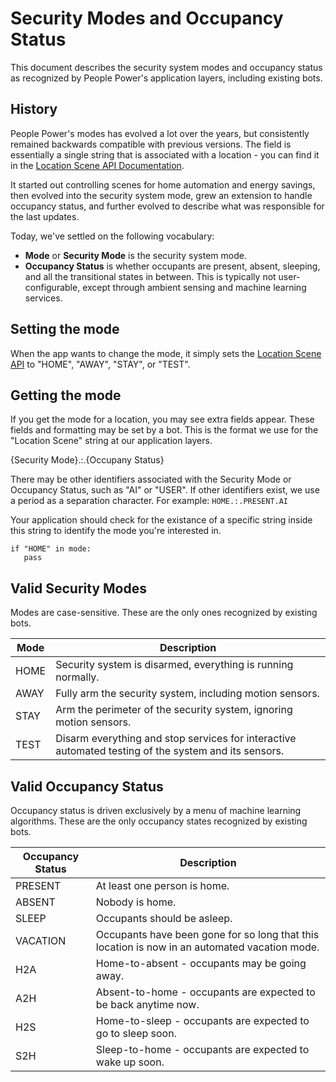 # Security Modes and Occupancy Status

This document describes the security system modes and occupancy status as recognized by People Power's application layers, including existing bots.

## History
People Power's modes has evolved a lot over the years, but consistently remained backwards compatible with previous versions. The field is essentially a single string that is associated with a location - you can find it in the [Location Scene API Documentation](https://iotapps.docs.apiary.io/#reference/locations/set-location-scene/change-the-scene-at-a-location). 

It started out controlling scenes for home automation and energy savings, then evolved into the security system mode, grew an extension to handle occupancy status, and further evolved to describe what was responsible for the last updates.

Today, we've settled on the following vocabulary:

* **Mode** or **Security Mode** is the security system mode.
* **Occupancy Status** is whether occupants are present, absent, sleeping, and all the transitional states in between. This is typically not user-configurable, except through ambient sensing and machine learning services.

## Setting the mode

When the app wants to change the mode, it simply sets the [Location Scene API](https://iotapps.docs.apiary.io/#reference/locations/set-location-scene/change-the-scene-at-a-location) to "HOME", "AWAY", "STAY", or "TEST". 


## Getting the mode

If you get the mode for a location, you may see extra fields appear. These fields and formatting may be set by a bot. This is the format we use for the "Location Scene" string at our application layers.

{Security Mode}.:.{Occupany Status}

There may be other identifiers associated with the Security Mode or Occupancy Status, such as "AI" or "USER". If other identifiers exist, we use a period as a separation character. For example:  `HOME.:.PRESENT.AI`

Your application should check for the existance of a specific string inside this string to identify the mode you're interested in.

```
if "HOME" in mode:
   pass
```


## Valid Security Modes

Modes are case-sensitive. These are the only ones recognized by existing bots.

| Mode | Description |
| ---- | ----------- |
| HOME | Security system is disarmed, everything is running normally. |
| AWAY | Fully arm the security system, including motion sensors. |
| STAY | Arm the perimeter of the security system, ignoring motion sensors. |
| TEST | Disarm everything and stop services for interactive automated testing of the system and its sensors. |


## Valid Occupancy Status

Occupancy status is driven exclusively by a menu of machine learning algorithms. These are the only occupancy states recognized by existing bots.

| Occupancy Status | Description |
| ---------------- | ----------- |
| PRESENT | At least one person is home. |
| ABSENT | Nobody is home. |
| SLEEP | Occupants should be asleep. |
| VACATION | Occupants have been gone for so long that this location is now in an automated vacation mode. |
| H2A | Home-to-absent - occupants may be going away. |
| A2H | Absent-to-home - occupants are expected to be back anytime now. |
| H2S | Home-to-sleep - occupants are expected to go to sleep soon. |
| S2H | Sleep-to-home - occupants are expected to wake up soon. |
